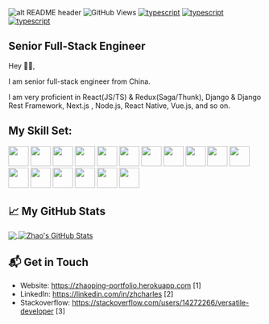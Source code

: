 ![alt README header](https://raw.githubusercontent.com/versa-dev/versa-dev/master/assets/header.png)
![GitHub Views](https://komarev.com/ghpvc/?username=versa-dev&color=FAC151)
[![typescript](https://img.shields.io/badge/React-Expert-FAC151.svg?logo=react&logoWidth=20)](https://github.com/versa-dev)
[![typescript](https://img.shields.io/badge/Django-Expert-FAC151.svg?logo=django&logoWidth=20)](https://github.com/versa-dev)
[![typescript](https://img.shields.io/badge/Mathematics-Expert-FAC151.svg?logo=mathematics&logoWidth=20)](https://github.com/versa-dev)
## Senior Full-Stack Engineer

Hey 👋🏻,


I am senior full-stack engineer from China.

I am very proficient in React(JS/TS) & Redux(Saga/Thunk), Django & Django Rest Framework, Next.js , Node.js, React Native, Vue.js, and so on. 


## My Skill Set:

<p align="left">
<img src="https://raw.githubusercontent.com/versa-dev/versa-dev/main/assets/react-original.svg" height="auto" width="40">
  
<img src="https://raw.githubusercontent.com/versa-dev/versa-dev/main/assets/django.png" height="auto" width="40">

<img src="https://raw.githubusercontent.com/versa-dev/versa-dev/main/assets/nodejs-original.svg" height="auto" width="40">

<img src="https://raw.githubusercontent.com/versa-dev/versa-dev/main/assets/express-original.svg" height="auto" width="40">

<img src="https://raw.githubusercontent.com/versa-dev/versa-dev/main/assets/mongodb-original.svg" height="auto" width="40">

<img src="https://raw.githubusercontent.com/versa-dev/versa-dev/main/assets/angular.svg" height="auto" width="40">

<img src="https://raw.githubusercontent.com/versa-dev/versa-dev/main/assets/javascript-plain.svg" height="auto" width="40">

<img src="https://raw.githubusercontent.com/versa-dev/versa-dev/main/assets/python.svg" height="auto" width="40">

<img src="https://raw.githubusercontent.com/versa-dev/versa-dev/main/assets/css3-original.svg" height="auto" width="40">

<img src="https://raw.githubusercontent.com/versa-dev/versa-dev/main/assets/sass-original.svg" height="auto" width="40">

<img src="https://raw.githubusercontent.com/versa-dev/versa-dev/main/assets/react-original.svg" height="auto" width="40">

<img src="https://raw.githubusercontent.com/versa-dev/versa-dev/main/assets/jquery-plain.svg" height="auto" width="40">

<img src="https://raw.githubusercontent.com/versa-dev/versa-dev/main/assets/html5-original.svg" height="auto" width="40">

<img src="https://raw.githubusercontent.com/versa-dev/versa-dev/main/assets/bootstrap-plain.svg" height="auto" width="40">

<img src="https://raw.githubusercontent.com/versa-dev/versa-dev/main/assets/visualstudio-plain.svg" height="auto" width="40">

<img src="https://raw.githubusercontent.com/versa-dev/versa-dev/main/assets/redux-original.svg" height="auto" width="40">

<img src="https://raw.githubusercontent.com/versa-dev/versa-dev/main/assets/git-original.svg" height="auto" width="40">
</p>

## &#x1f4c8; My GitHub Stats

<a href="https://github.com/versa-dev">
  <img align="center" src="https://github-readme-stats.vercel.app/api/top-langs/?username=versa-dev&hide=PHP,html&title_color=ffffff&text_color=c9cacc&icon_color=2bbc8a&bg_color=1d1f21" />
</a>

<a href="https://github.com/versa-dev">
  <img align="center" src="https://github-readme-stats.vercel.app/api?username=versa-dev&show_icons=true&line_height=27&count_private=true&title_color=ffffff&text_color=c9cacc&icon_color=2bbc8a&bg_color=1d1f21" alt="Zhao's GitHub Stats" />
</a>


## 📬 Get in Touch


- Website:  https://zhaoping-portfolio.herokuapp.com [1]
- LinkedIn:  https://linkedin.com/in/zhcharles [2]
- Stackoverflow:  https://stackoverflow.com/users/14272266/versatile-developer [3]
